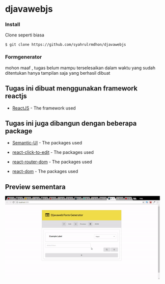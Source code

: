 # djavawebjs

### Install

Clone seperti biasa 

```
$ git clone https://github.com/syahrulrmdhon/djavawebjs
```


### Formgenerator

mohon maaf , tugas belum mampu terselesaikan dalam waktu yang sudah ditentukan
hanya tampilan saja yang berhasil dibuat




## Tugas ini dibuat menggunakan framework reactjs

* [ReactJS](https://reactjs.org/) - The framework used





## Tugas ini juga dibangun dengan beberapa package

* [Semantic-UI](https://react.semantic-ui.com/introduction) - The packages used

* [react-click-to-edit](https://www.npmjs.com/package/react-click-to-edit) - The packages used

* [react-router-dom](https://www.npmjs.com/package/react-router-dom) - The packages used

* [react-dom](https://www.npmjs.com/package/react-dom) - The packages used





## Preview sementara

![gif example](https://github.com/syahrulrmdhon/djavawebjs/blob/master/public/example.gif)

